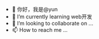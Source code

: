 - 👋 你好，我是@yun
- 🌱 I’m currently learning web开发
- 💞️ I’m looking to collaborate on ...
- 📫 How to reach me ...

<!---
xcy2001/xcy2001 is a ✨ special ✨ repository because its `README.md` (this file) appears on your GitHub profile.
You can click the Preview link to take a look at your changes.
--->
